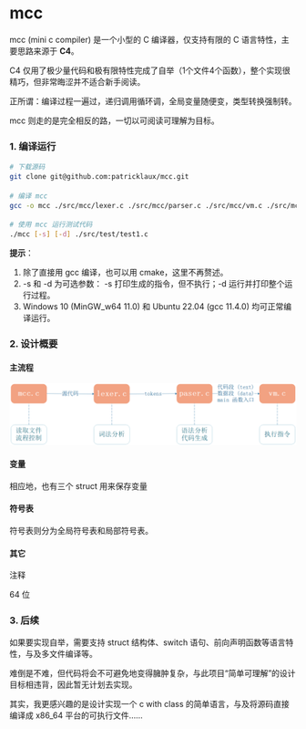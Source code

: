 # mcc

mcc (mini c compiler) 是一个小型的 C 编译器，仅支持有限的 C 语言特性，主要思路来源于 **C4**。

C4 仅用了极少量代码和极有限特性完成了自举（1个文件4个函数），整个实现很精巧，但非常晦涩并不适合新手阅读。

正所谓：编译过程一遍过，递归调用循环调，全局变量随便变，类型转换强制转。

mcc 则走的是完全相反的路，一切以可阅读可理解为目标。

### 1. 编译运行

```bash
# 下载源码
git clone git@github.com:patricklaux/mcc.git

# 编译 mcc
gcc -o mcc ./src/mcc/lexer.c ./src/mcc/parser.c ./src/mcc/vm.c ./src/mcc/mcc.c

# 使用 mcc 运行测试代码
./mcc [-s] [-d] ./src/test/test1.c
```

**提示**：

1. 除了直接用 gcc 编译，也可以用 cmake，这里不再赘述。
3. -s 和 -d 为可选参数： -s 打印生成的指令，但不执行；-d 运行并打印整个运行过程。
3. Windows 10 (MinGW_w64 11.0) 和 Ubuntu 22.04 (gcc 11.4.0) 均可正常编译运行。

### 2. 设计概要



#### 主流程
![主流程](doc/images/main_flow.png)



#### 变量
相应地，也有三个 struct 用来保存变量

#### 符号表
符号表则分为全局符号表和局部符号表。

#### 

#### 其它

注释

64 位

### 3. 后续
如果要实现自举，需要支持 struct 结构体、switch 语句、前向声明函数等语言特性，与及多文件编译等。

难倒是不难，但代码将会不可避免地变得臃肿复杂，与此项目“简单可理解”的设计目标相违背，因此暂无计划去实现。

其实，我更感兴趣的是设计实现一个 c with class 的简单语言，与及将源码直接编译成 x86_64 平台的可执行文件……

